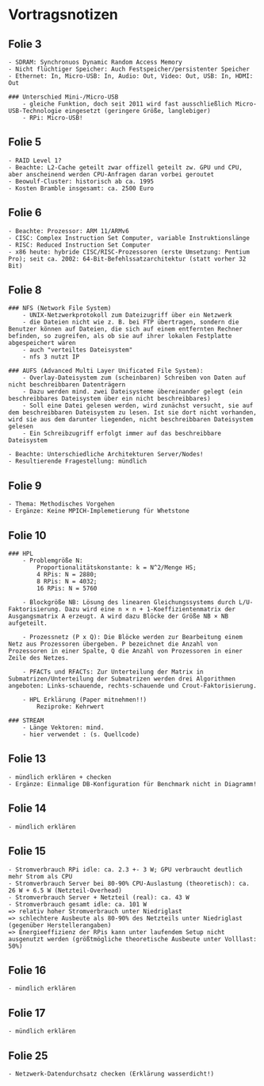 # Vortragsnotizen 


	
## Folie 3

	- SDRAM: Synchronuos Dynamic Random Access Memory
	- Nicht flüchtiger Speicher: Auch Festspeicher/persistenter Speicher
	- Ethernet: In, Micro-USB: In, Audio: Out, Video: Out, USB: In, HDMI: Out

	### Unterschied Mini-/Micro-USB
		- gleiche Funktion, doch seit 2011 wird fast ausschließlich Micro-USB-Technologie eingesetzt (geringere Größe, langlebiger)
		- RPi: Micro-USB!

## Folie 5

	- RAID Level 1? 
	- Beachte: L2-Cache geteilt zwar offizell geteilt zw. GPU und CPU, aber anscheinend werden CPU-Anfragen daran vorbei geroutet 
	- Beowulf-Cluster: historisch ab ca. 1995
	- Kosten Bramble insgesamt: ca. 2500 Euro 


## Folie 6 

	- Beachte: Prozessor: ARM 11/ARMv6
	- CISC: Complex Instruction Set Computer, variable Instruktionslänge
	- RISC: Reduced Instruction Set Computer 
	- x86 heute: hybride CISC/RISC-Prozessoren (erste Umsetzung: Pentium Pro); seit ca. 2002: 64-Bit-Befehlssatzarchitektur (statt vorher 32 Bit)


## Folie 8 

	### NFS (Network File System) 
		- UNIX-Netzwerkprotokoll zum Dateizugriff über ein Netzwerk
		- die Dateien nicht wie z. B. bei FTP übertragen, sondern die Benutzer können auf Dateien, die sich auf einem entfernten Rechner befinden, so zugreifen, als ob sie auf ihrer lokalen Festplatte abgespeichert wären
		- auch "verteiltes Dateisystem"
		- nfs 3 nutzt IP  
	
	### AUFS (Advanced Multi Layer Unificated File System): 
		- Overlay-Dateisystem zum (scheinbaren) Schreiben von Daten auf nicht beschreibbaren Datenträgern 
		- Dazu werden mind. zwei Dateisysteme übereinander gelegt (ein beschreibbares Dateisystem über ein nicht beschreibbares)
		- Soll eine Datei gelesen werden, wird zunächst versucht, sie auf dem beschreibbaren Dateisystem zu lesen. Ist sie dort nicht vorhanden, wird sie aus dem darunter liegenden, nicht beschreibbaren Dateisystem gelesen
		- Ein Schreibzugriff erfolgt immer auf das beschreibbare Dateisystem

	- Beachte: Unterschiedliche Architekturen Server/Nodes!
	- Resultierende Fragestellung: mündlich 


## Folie 9

	- Thema: Methodisches Vorgehen 
	- Ergänze: Keine MPICH-Implemetierung für Whetstone


## Folie 10

	### HPL 
		- Problemgröße N: 
			Proportionalitätskonstante: k = N^2/Menge HS; 
			4 RPis: N = 2880; 	
			8 RPis: N = 4032; 
			16 RPis: N = 5760

		- Blockgröße NB: Lösung des linearen Gleichungssystems durch L/U-Faktorisierung. Dazu wird eine n × n + 1-Koeffizientenmatrix der Ausgangsmatrix A erzeugt. A wird dazu Blöcke der Größe NB × NB aufgeteilt. 

		- Prozessnetz (P x Q): Die Blöcke werden zur Bearbeitung einem Netz aus Prozessoren übergeben. P bezeichnet die Anzahl von Prozessoren in einer Spalte, Q die Anzahl von Prozessoren in einer Zeile des Netzes. 

		- PFACTs und RFACTs: Zur Unterteilung der Matrix in Submatrizen/Unterteilung der Submatrizen werden drei Algorithmen angeboten: Links-schauende, rechts-schauende und Crout-Faktorisierung. 

		- HPL Erklärung (Paper mitnehmen!!)
			Reziproke: Kehrwert

	### STREAM 
		- Länge Vektoren: mind. 
		- hier verwendet : (s. Quellcode)


## Folie 13
	
	- mündlich erklären + checken 
	- Ergänze: Einmalige DB-Konfiguration für Benchmark nicht in Diagramm!


## Folie 14

	- mündlich erklären 


## Folie 15

	- Stromverbrauch RPi idle: ca. 2.3 +- 3 W; GPU verbraucht deutlich mehr Strom als CPU
	- Stromverbrauch Server bei 80-90% CPU-Auslastung (theoretisch): ca. 26 W + 6.5 W (Netzteil-Overhead) 
	- Stromverbrauch Server + Netzteil (real): ca. 43 W
	- Stromverbrauch gesamt idle: ca. 101 W
	=> relativ hoher Stromverbrauch unter Niedriglast
	=> schlechtere Ausbeute als 80-90% des Netzteils unter Niedriglast (gegenüber Herstellerangaben)
	=> Energieeffizienz der RPis kann unter laufendem Setup nicht ausgenutzt werden (größtmögliche theoretische Ausbeute unter Volllast: 50%)


## Folie 16

	- mündlich erklären 


## Folie 17

	- mündlich erklären 	


## Folie 25

	- Netzwerk-Datendurchsatz checken (Erklärung wasserdicht!)

